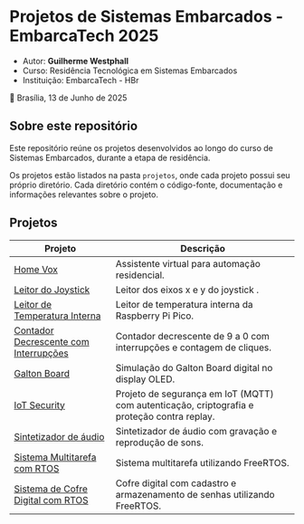 # Projetos de Sistemas Embarcados - EmbarcaTech 2025

- Autor: **Guilherme Westphall**
- Curso: Residência Tecnológica em Sistemas Embarcados
- Instituição: EmbarcaTech - HBr

📍 Brasília, 13 de Junho de 2025




## Sobre este repositório

Este repositório reúne os projetos desenvolvidos ao longo do curso de Sistemas Embarcados, durante a etapa de residência.  

Os projetos estão listados na pasta `projetos`, onde cada projeto possui seu próprio diretório. Cada diretório contém o código-fonte, documentação e informações relevantes sobre o projeto.


## Projetos

| Projeto                                                                 | Descrição                                                                                   |
| ----------------------------------------------------------------------- | ------------------------------------------------------------------------------------------- |
| [Home Vox](https://github.com/west7/home_vox/tree/main)                 | Assistente virtual para automação residencial.                                              |
| [Leitor do Joystick](./projetos/read_joystick/)                         | Leitor dos eixos x e y do joystick .                                                        |
| [Leitor de Temperatura Interna](./projetos/internal_temp/)              | Leitor de temperatura interna da Raspberry Pi Pico.                                         |
| [Contador Decrescente com Interrupções](./projetos/countdown_with_irq/) | Contador decrescente de 9 a 0 com interrupções e contagem de cliques.                       |
| [Galton Board](./projetos/galton_board/)                                | Simulação do Galton Board digital no display OLED.                                          |
| [IoT Security](./projetos/iot_security/)                                | Projeto de segurança em IoT (MQTT) com autenticação, criptografia e proteção contra replay. |
| [Sintetizador de áudio](./projetos/sintetizador_audio/)                 | Sintetizador de áudio com gravação e reprodução de sons.                                    |
| [Sistema Multitarefa com RTOS](./projetos/multitask_rtos/)              | Sistema multitarefa utilizando FreeRTOS.                                                    |
| [Sistema de Cofre Digital com RTOS](./projetos/digital_safe_rtos/)      | Cofre digital com cadastro e armazenamento de senhas utilizando FreeRTOS.                   |
